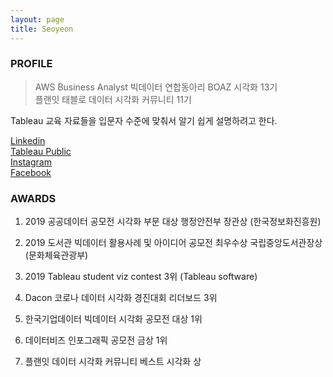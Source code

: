 ```yaml
---
layout: page
title: Seoyeon 
---      
```

### PROFILE

>AWS Business Analyst
>빅데이터 연합동아리 BOAZ 시각화 13기       
>플랜잇 태블로 데이터 시각화 커뮤니티 11기  


      
Tableau 교육 자료들을 입문자 수준에 맞춰서 알기 쉽게 설명하려고 한다.            

[Linkedin](https://www.linkedin.com/in/seoyeon-jun-%EC%A0%84%EC%84%9C%EC%97%B0-a154a0194/)        
[Tableau Public](https://public.tableau.com/profile/.83057946#!/)     
[Instagram](https://www.instagram.com/tableau_viz/)     
[Facebook](https://www.facebook.com/profile.php?id=100006337067524)    



### AWARDS


1. 2019 공공데이터 공모전 시각화 부문 대상 행정안전부 장관상 (한국정보화진흥원)

2. 2019 도서관 빅데이터 활용사례 및 아이디어 공모전 최우수상 국립중앙도서관장상 (문화체육관광부)

3. 2019 Tableau student viz contest 3위 (Tableau software)

4. Dacon 코로나 데이터 시각화 경진대회 리더보드 3위 

5. 한국기업데이터 빅데이터 시각화 공모전 대상 1위

6. 데이터비즈 인포그래픽 공모전 금상 1위 

7. 플랜잇 데이터 시각화 커뮤니티 베스트 시각화 상

